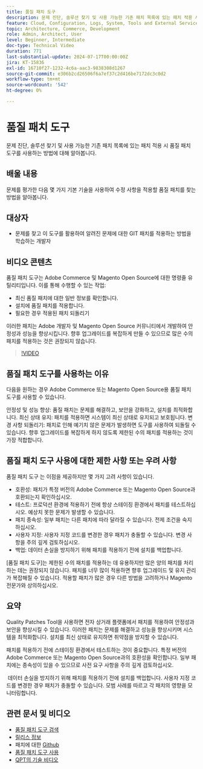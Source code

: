 ```yaml
---
title: 품질 패치 도구
description: 문제 진단, 솔루션 찾기 및 사용 가능한 기존 패치 목록에 있는 패치 적용 시 품질 패치 도구를 사용하는 방법에 대해 알아봅니다.
feature: Cloud, Configuration, Logs, System, Tools and External Services
topic: Architecture, Commerce, Development
role: Admin, Architect, User
level: Beginner, Intermediate
doc-type: Technical Video
duration: 771
last-substantial-update: 2024-07-17T00:00:00Z
jira: KT-15836
exl-id: 16710f27-1232-4c6a-aac3-9838308d1267
source-git-commit: e306b2cd26506f6a7ef37c2d416be7172dc3c0d2
workflow-type: tm+mt
source-wordcount: '542'
ht-degree: 0%

---
```


# 품질 패치 도구

문제 진단, 솔루션 찾기 및 사용 가능한 기존 패치 목록에 있는 패치 적용 시 품질 패치 도구를 사용하는 방법에 대해 알아봅니다.

## 배울 내용

문제를 평가한 다음 몇 가지 기본 기술을 사용하여 수정 사항을 적용할 품질 패치를 찾는 방법을 알아봅니다.

## 대상자

* 문제를 찾고 이 도구를 활용하여 알려진 문제에 대한 GIT 패치를 적용하는 방법을 학습하는 개발자

## 비디오 콘텐츠

품질 패치 도구는 Adobe Commerce 및 Magento Open Source에 대한 명령줄 유틸리티입니다. 이를 통해 수행할 수 있는 작업:

* 최신 품질 패치에 대한 일반 정보를 확인합니다.
* 설치에 품질 패치를 적용합니다.
* 필요한 경우 적용된 패치 되돌리기

이러한 패치는 Adobe 개발자 및 Magento Open Source 커뮤니티에서 개발하여 안정성과 성능을 향상시킵니다. 향후 업그레이드를 복잡하게 만들 수 있으므로 많은 수의 패치를 적용하는 것은 권장되지 않습니다.

>[!VIDEO](https://video.tv.adobe.com/v/3431436?learn=on)

## 품질 패치 도구를 사용하는 이유

다음을 원하는 경우 Adobe Commerce 또는 Magento Open Source용 품질 패치 도구를 사용할 수 있습니다.

안정성 및 성능 향상: 품질 패치는 문제를 해결하고, 보안을 강화하고, 설치를 최적화합니다.
최신 상태 유지: 패치를 적용하면 시스템이 최신 상태로 유지되고 보호됩니다.
변경 사항 되돌리기: 패치로 인해 예기치 않은 문제가 발생하면 도구를 사용하여 되돌릴 수 있습니다. 향후 업그레이드를 복잡하게 하지 않도록 제한된 수의 패치를 적용하는 것이 가장 적합합니다.  

## 품질 패치 도구 사용에 대한 제한 사항 또는 우려 사항

품질 패치 도구 는 이점을 제공하지만 몇 가지 고려 사항이 있습니다.

* 호환성: 패치가 특정 버전의 Adobe Commerce 또는 Magento Open Source과 호환되는지 확인하십시오.
* 테스트: 프로덕션 환경에 적용하기 전에 항상 스테이징 환경에서 패치를 테스트하십시오. 예상치 못한 문제가 발생할 수 있습니다.
* 패치 종속성: 일부 패치는 다른 패치에 따라 달라질 수 있습니다. 전제 조건을 숙지하십시오.
* 사용자 지정: 사용자 지정 코드를 변경한 경우 패치가 충돌할 수 있습니다. 변경 사항을 주의 깊게 검토하십시오.
* 백업: 데이터 손실을 방지하기 위해 패치를 적용하기 전에 설치를 백업합니다.

[품질 패치 도구]는 제한된 수의 패치를 적용하는 데 유용하지만 많은 양의 패치를 처리하는 데는 권장되지 않습니다. 패치를 너무 많이 적용하면 향후 업그레이드 및 유지 관리가 복잡해질 수 있습니다. 적용할 패치가 많은 경우 다른 방법을 고려하거나 Magento 전문가와 상의하십시오. 

## 요약

Quality Patches Tool을 사용하면 전자 상거래 플랫폼에서 패치를 적용하여 안정성과 보안을 향상시킬 수 있습니다. 이러한 패치는 문제를 해결하고 성능을 향상시키며 시스템을 최적화합니다. 설치를 최신 상태로 유지하면 취약점을 방지할 수 있습니다.

패치를 적용하기 전에 스테이징 환경에서 테스트하는 것이 중요합니다. 특정 버전의 Adobe Commerce 또는 Magento Open Source과의 호환성을 확인합니다. 일부 패치에는 종속성이 있을 수 있으므로 사전 요구 사항을 주의 깊게 검토하십시오.

 데이터 손실을 방지하기 위해 패치를 적용하기 전에 설치를 백업합니다. 사용자 지정 코드를 변경한 경우 패치가 충돌할 수 있습니다. 모범 사례를 따르고 각 패치의 영향을 모니터링합니다.

## 관련 문서 및 비디오

* [품질 패치 도구 검색](https://experienceleague.adobe.com/tools/commerce-quality-patches/index.html)
* [릴리스 정보](https://experienceleague.adobe.com/en/docs/commerce-operations/tools/quality-patches-tool/release-notes)
* 패치에 대한 [Github](https://github.com/magento/quality-patches/blob/master/patches/os/)
* [품질 패치 도구 사용](https://experienceleague.adobe.com/en/docs/commerce-operations/tools/quality-patches-tool/usage)
* [QPT의 기술 비디오](https://experienceleague.adobe.com/en/docs/commerce-learn/tutorials/tools/quality-patch-tool)

